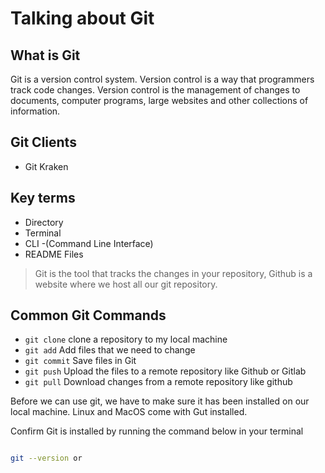 # Talking about Git

## What is Git

Git is a version control system. Version control is a way that programmers track code changes.
Version control is the management of changes to documents, computer programs, large websites and other collections of information.

## Git Clients

- Git Kraken

## Key terms

- Directory
- Terminal
- CLI -(Command Line Interface)
- README Files

> Git is the tool that tracks the changes in your repository, Github is a website where we host all our git repository.

## Common Git Commands

- `git clone` clone a repository to my local machine
- `git add` Add files that we need to change
- `git commit` Save files in Git
- `git push` Upload the files to a remote repository like Github or Gitlab
- `git pull` Download changes from a remote repository like github

Before we can use git, we have to make sure it has been installed on our local machine. Linux and MacOS come with Gut installed.

Confirm Git is installed by running the command below in your terminal

```bash

git --version or

```
